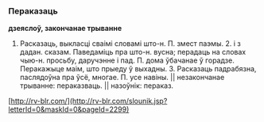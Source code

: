 ### Пераказаць
**дзеяслоў, закончанае трыванне**

1. Расказаць, выкласці сваімі словамі што-н. П. змест паэмы. 2. і з дадан. сказам. Паведаміць пра што-н. вусна; перадаць на словах чыю-н. просьбу, даручэнне і пад. П. дома ўбачанае ў горадзе. Перакажыце маім, што прыеду ў выхадны. 3. Расказаць падрабязна, паслядоўна пра ўсё, многае. П. усе навіны. || незакончанае трыванне: пераказваць. || назоўнік: пераказ.

<a rel="author">[http://rv-blr.com/](http://rv-blr.com/slounik.jsp?letterId=0&maskId=0&pageId=2299)</a>
